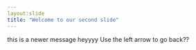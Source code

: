 ```yaml
---
layout:slide
title: "Welcome to our second slide"
---
```

this is a newer message heyyyy
Use the left arrow to go back??
